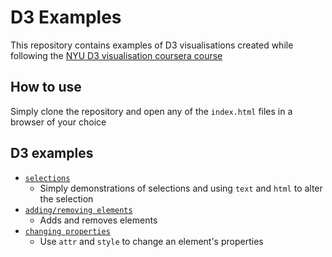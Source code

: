 ﻿# D3 Examples
This repository contains examples of D3 visualisations created while following the 
[NYU D3 visualisation coursera course](https://www.coursera.org/lecture/information-visualization-programming-d3js/introduction-to-d3-Fiduu)

## How to use
Simply clone the repository and open any of the `index.html` files in a browser of your choice

## D3 examples
* [`selections`](./01-selections)
  - Simply demonstrations of selections and using `text` and `html` to alter the selection
* [`adding/removing elements`](./02-adding-elements)
  - Adds and removes elements
* [`changing properties`](./03-changing-properties)
  - Use `attr` and `style` to change an element's properties
